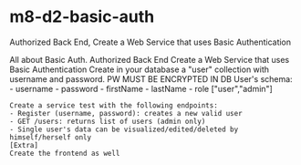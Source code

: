 # m8-d2-basic-auth
Authorized Back End, Create a Web Service that uses Basic Authentication 

 All about Basic Auth. 
    Authorized Back End
    Create a Web Service that uses Basic Authentication
    Create in your database a "user" collection with username and password. PW MUST BE ENCRYPTED IN DB
    User's schema:
        - username
        - password
        - firstName
        - lastName
        - role ["user","admin"]
        
    Create a service test with the following endpoints:
    - Register (username, password): creates a new valid user
    - GET /users: returns list of users (admin only)
    - Single user's data can be visualized/edited/deleted by himself/herself only
    [Extra]
    Create the frontend as well
    
